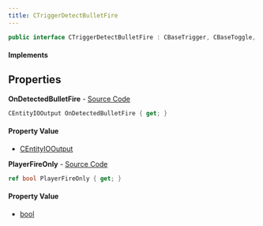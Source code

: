 ```yaml
---
title: CTriggerDetectBulletFire
---
```


```csharp
public interface CTriggerDetectBulletFire : CBaseTrigger, CBaseToggle, CBaseModelEntity, CBaseEntity, CEntityInstance, ISchemaClass<CEntityInstance>, ISchemaClass<CBaseEntity>, ISchemaClass<CBaseModelEntity>, ISchemaClass<CBaseToggle>, ISchemaClass<CBaseTrigger>, ISchemaClass<CTriggerDetectBulletFire>, ISchemaField, ISchemaClass, INativeHandle
```

#### Implements

## Properties

**OnDetectedBulletFire** - [Source Code](https://github.com/swiftly-solution/swiftlys2/blob/master/managed/src/SwiftlyS2.Generated/Schemas/Interfaces/CTriggerDetectBulletFire.cs#L18)

```csharp
CEntityIOOutput OnDetectedBulletFire { get; }
```

#### Property Value

- [CEntityIOOutput](/docs/api/shared/schemadefinitions/centityiooutput)

**PlayerFireOnly** - [Source Code](https://github.com/swiftly-solution/swiftlys2/blob/master/managed/src/SwiftlyS2.Generated/Schemas/Interfaces/CTriggerDetectBulletFire.cs#L16)

```csharp
ref bool PlayerFireOnly { get; }
```

#### Property Value

- [bool](https://learn.microsoft.com/dotnet/api/system.boolean)

